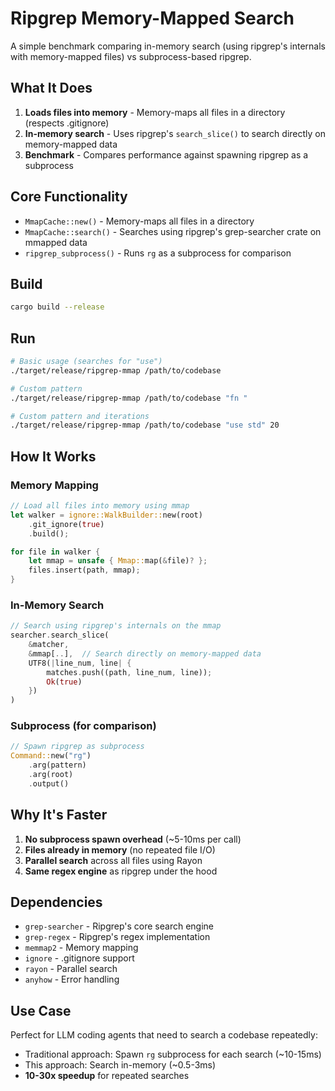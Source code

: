 # Ripgrep Memory-Mapped Search

A simple benchmark comparing in-memory search (using ripgrep's internals with memory-mapped files) vs subprocess-based ripgrep.

## What It Does

1. **Loads files into memory** - Memory-maps all files in a directory (respects .gitignore)
2. **In-memory search** - Uses ripgrep's `search_slice()` to search directly on memory-mapped data
3. **Benchmark** - Compares performance against spawning ripgrep as a subprocess

## Core Functionality

- `MmapCache::new()` - Memory-maps all files in a directory
- `MmapCache::search()` - Searches using ripgrep's grep-searcher crate on mmapped data
- `ripgrep_subprocess()` - Runs `rg` as a subprocess for comparison

## Build

```bash
cargo build --release
```

## Run

```bash
# Basic usage (searches for "use")
./target/release/ripgrep-mmap /path/to/codebase

# Custom pattern
./target/release/ripgrep-mmap /path/to/codebase "fn "

# Custom pattern and iterations
./target/release/ripgrep-mmap /path/to/codebase "use std" 20
```

## How It Works

### Memory Mapping
```rust
// Load all files into memory using mmap
let walker = ignore::WalkBuilder::new(root)
    .git_ignore(true)
    .build();

for file in walker {
    let mmap = unsafe { Mmap::map(&file)? };
    files.insert(path, mmap);
}
```

### In-Memory Search
```rust
// Search using ripgrep's internals on the mmap
searcher.search_slice(
    &matcher,
    &mmap[..],  // Search directly on memory-mapped data
    UTF8(|line_num, line| {
        matches.push((path, line_num, line));
        Ok(true)
    })
)
```

### Subprocess (for comparison)
```rust
// Spawn ripgrep as subprocess
Command::new("rg")
    .arg(pattern)
    .arg(root)
    .output()
```

## Why It's Faster

1. **No subprocess spawn overhead** (~5-10ms per call)
2. **Files already in memory** (no repeated file I/O)
3. **Parallel search** across all files using Rayon
4. **Same regex engine** as ripgrep under the hood

## Dependencies

- `grep-searcher` - Ripgrep's core search engine
- `grep-regex` - Ripgrep's regex implementation
- `memmap2` - Memory mapping
- `ignore` - .gitignore support
- `rayon` - Parallel search
- `anyhow` - Error handling

## Use Case

Perfect for LLM coding agents that need to search a codebase repeatedly:
- Traditional approach: Spawn `rg` subprocess for each search (~10-15ms)
- This approach: Search in-memory (~0.5-3ms)
- **10-30x speedup** for repeated searches
